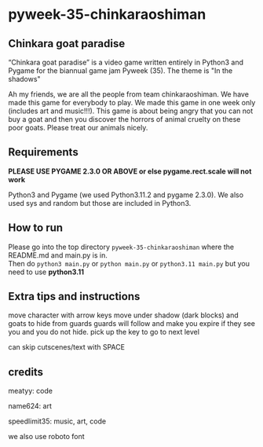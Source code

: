 # pyweek-35-chinkaraoshiman
## Chinkara goat paradise

“Chinkara goat paradise” is a video game written entirely in Python3 and Pygame for the biannual game jam Pyweek (35). The theme is "In the shadows"

Ah my friends, we are all the people from team chinkaraoshiman. We have made this game for everybody to play. We made this game in one week only (includes art and music!!!). This game is about being angry that you can not buy a goat and then you discover the horrors of animal cruelty on these poor goats. Please treat our animals nicely.

## Requirements
**PLEASE USE PYGAME 2.3.0 OR ABOVE or else pygame.rect.scale will not work**

Python3 and Pygame (we used Python3.11.2 and pygame 2.3.0). We also used sys and random but those are included in Python3.

## How to run
Please go into the top directory ```pyweek-35-chinkaraoshiman``` where the README.md and main.py is in. <br />
Then do ```python3 main.py```
or ```python main.py```
or ```python3.11 main.py```
but you need to use **python3.11**

## Extra tips and instructions
move character with arrow keys
move under shadow (dark blocks) and goats to hide from guards
guards will follow and make you expire if they see you and you do not hide.
pick up the key to go to next level

can skip cutscenes/text with SPACE

## credits
meatyy: code

name624: art

speedlimit35: music, art, code

we also use roboto font